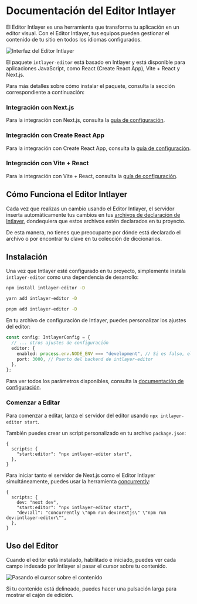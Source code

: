 # Documentación del Editor Intlayer

El Editor Intlayer es una herramienta que transforma tu aplicación en un editor visual. Con el Editor Intlayer, tus equipos pueden gestionar el contenido de tu sitio en todos los idiomas configurados.

![Interfaz del Editor Intlayer](https://github.com/aymericzip/intlayer/blob/main/docs/assets/intlayer_editor_ui.png)

El paquete `intlayer-editor` está basado en Intlayer y está disponible para aplicaciones JavaScript, como React (Create React App), Vite + React y Next.js.

Para más detalles sobre cómo instalar el paquete, consulta la sección correspondiente a continuación:

### Integración con Next.js

Para la integración con Next.js, consulta la [guía de configuración](https://github.com/aymericzip/intlayer/blob/main/docs/docs/intlayer_with_nextjs_es.md).

### Integración con Create React App

Para la integración con Create React App, consulta la [guía de configuración](https://github.com/aymericzip/intlayer/blob/main/docs/docs/intlayer_with_create_react_app_es.md).

### Integración con Vite + React

Para la integración con Vite + React, consulta la [guía de configuración](https://github.com/aymericzip/intlayer/blob/main/docs/docs/intlayer_with_vite+react_es.md).

## Cómo Funciona el Editor Intlayer

Cada vez que realizas un cambio usando el Editor Intlayer, el servidor inserta automáticamente tus cambios en tus [archivos de declaración de Intlayer](https://github.com/aymericzip/intlayer/blob/main/docs/docs/content_declaration/get_started_es.md), dondequiera que estos archivos estén declarados en tu proyecto.

De esta manera, no tienes que preocuparte por dónde está declarado el archivo o por encontrar tu clave en tu colección de diccionarios.

## Instalación

Una vez que Intlayer esté configurado en tu proyecto, simplemente instala `intlayer-editor` como una dependencia de desarrollo:

```bash
npm install intlayer-editor -D
```

```bash
yarn add intlayer-editor -D
```

```bash
pnpm add intlayer-editor -D
```

En tu archivo de configuración de Intlayer, puedes personalizar los ajustes del editor:

```typescript
const config: IntlayerConfig = {
  // ... otros ajustes de configuración
  editor: {
    enabled: process.env.NODE_ENV === "development", // Si es falso, el editor está inactivo y no se puede acceder a él.
    port: 3000, // Puerto del backend de intlayer-editor
  },
};
```

Para ver todos los parámetros disponibles, consulta la [documentación de configuración](https://github.com/aymericzip/intlayer/blob/main/docs/docs/configuration_es.md).

### Comenzar a Editar

Para comenzar a editar, lanza el servidor del editor usando `npx intlayer-editor start`.

También puedes crear un script personalizado en tu archivo `package.json`:

```json5
{
  scripts: {
    "start:editor": "npx intlayer-editor start",
  },
}
```

Para iniciar tanto el servidor de Next.js como el Editor Intlayer simultáneamente, puedes usar la herramienta [concurrently](https://github.com/open-cli-tools/concurrently):

```json5
{
  scripts: {
    dev: "next dev",
    "start:editor": "npx intlayer-editor start",
    "dev:all": "concurrently \"npm run dev:nextjs\" \"npm run dev:intlayer-editor\"",
  },
}
```

## Uso del Editor

Cuando el editor está instalado, habilitado e iniciado, puedes ver cada campo indexado por Intlayer al pasar el cursor sobre tu contenido.

![Pasando el cursor sobre el contenido](https://github.com/aymericzip/intlayer/blob/main/docs/assets/intlayer_editor_hover_content.png)

Si tu contenido está delineado, puedes hacer una pulsación larga para mostrar el cajón de edición.
